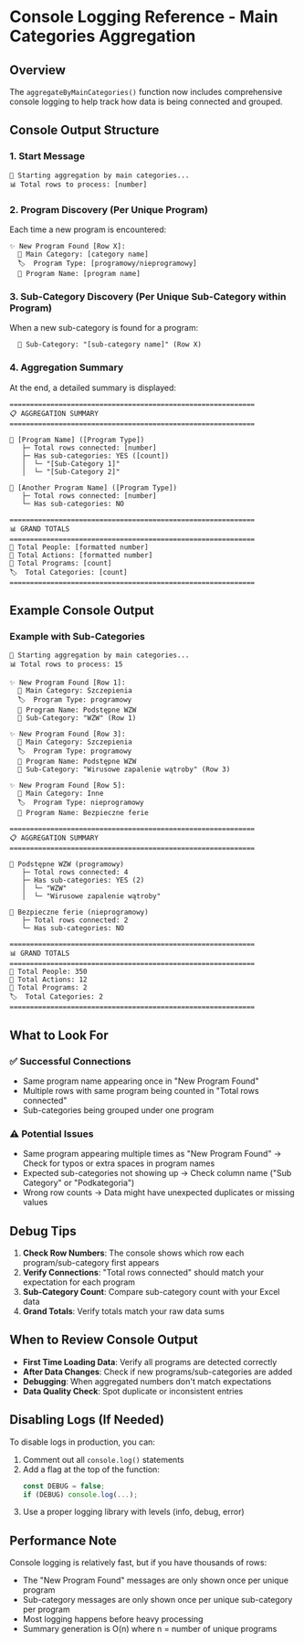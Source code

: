 # Console Logging Reference - Main Categories Aggregation

## Overview

The `aggregateByMainCategories()` function now includes comprehensive console logging to help track how data is being connected and grouped.

## Console Output Structure

### 1. Start Message

```
🔄 Starting aggregation by main categories...
📊 Total rows to process: [number]
```

### 2. Program Discovery (Per Unique Program)

Each time a new program is encountered:

```
✨ New Program Found [Row X]:
  📁 Main Category: [category name]
  🏷️  Program Type: [programowy/nieprogramowy]
  📝 Program Name: [program name]
```

### 3. Sub-Category Discovery (Per Unique Sub-Category within Program)

When a new sub-category is found for a program:

```
  🔗 Sub-Category: "[sub-category name]" (Row X)
```

### 4. Aggregation Summary

At the end, a detailed summary is displayed:

```
============================================================
📋 AGGREGATION SUMMARY
============================================================

📌 [Program Name] ([Program Type])
   ├─ Total rows connected: [number]
   ├─ Has sub-categories: YES ([count])
   │  └─ "[Sub-Category 1]"
   │  └─ "[Sub-Category 2]"

📌 [Another Program Name] ([Program Type])
   ├─ Total rows connected: [number]
   └─ Has sub-categories: NO

============================================================
📊 GRAND TOTALS
============================================================
👥 Total People: [formatted number]
🎯 Total Actions: [formatted number]
📁 Total Programs: [count]
🏷️  Total Categories: [count]
============================================================
```

## Example Console Output

### Example with Sub-Categories

```
🔄 Starting aggregation by main categories...
📊 Total rows to process: 15

✨ New Program Found [Row 1]:
  📁 Main Category: Szczepienia
  🏷️  Program Type: programowy
  📝 Program Name: Podstępne WZW
  🔗 Sub-Category: "WZW" (Row 1)

✨ New Program Found [Row 3]:
  📁 Main Category: Szczepienia
  🏷️  Program Type: programowy
  📝 Program Name: Podstępne WZW
  🔗 Sub-Category: "Wirusowe zapalenie wątroby" (Row 3)

✨ New Program Found [Row 5]:
  📁 Main Category: Inne
  🏷️  Program Type: nieprogramowy
  📝 Program Name: Bezpieczne ferie

============================================================
📋 AGGREGATION SUMMARY
============================================================

📌 Podstępne WZW (programowy)
   ├─ Total rows connected: 4
   ├─ Has sub-categories: YES (2)
   │  └─ "WZW"
   │  └─ "Wirusowe zapalenie wątroby"

📌 Bezpieczne ferie (nieprogramowy)
   ├─ Total rows connected: 2
   └─ Has sub-categories: NO

============================================================
📊 GRAND TOTALS
============================================================
👥 Total People: 350
🎯 Total Actions: 12
📁 Total Programs: 2
🏷️  Total Categories: 2
============================================================
```

## What to Look For

### ✅ Successful Connections

- Same program name appearing once in "New Program Found"
- Multiple rows with same program being counted in "Total rows connected"
- Sub-categories being grouped under one program

### ⚠️ Potential Issues

- Same program appearing multiple times as "New Program Found" → Check for typos or extra spaces in program names
- Expected sub-categories not showing up → Check column name ("Sub Category" or "Podkategoria")
- Wrong row counts → Data might have unexpected duplicates or missing values

## Debug Tips

1. **Check Row Numbers**: The console shows which row each program/sub-category first appears
2. **Verify Connections**: "Total rows connected" should match your expectation for each program
3. **Sub-Category Count**: Compare sub-category count with your Excel data
4. **Grand Totals**: Verify totals match your raw data sums

## When to Review Console Output

- **First Time Loading Data**: Verify all programs are detected correctly
- **After Data Changes**: Check if new programs/sub-categories are added
- **Debugging**: When aggregated numbers don't match expectations
- **Data Quality Check**: Spot duplicate or inconsistent entries

## Disabling Logs (If Needed)

To disable logs in production, you can:

1. Comment out all `console.log()` statements
2. Add a flag at the top of the function:
   ```typescript
   const DEBUG = false;
   if (DEBUG) console.log(...);
   ```
3. Use a proper logging library with levels (info, debug, error)

## Performance Note

Console logging is relatively fast, but if you have thousands of rows:

- The "New Program Found" messages are only shown once per unique program
- Sub-category messages are only shown once per unique sub-category per program
- Most logging happens before heavy processing
- Summary generation is O(n) where n = number of unique programs
